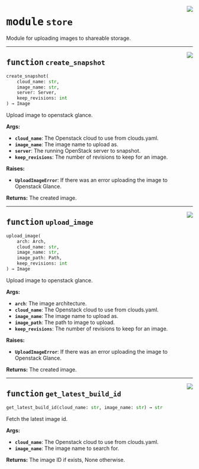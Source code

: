 <!-- markdownlint-disable -->

<a href="../src/github_runner_image_builder/store.py#L0"><img align="right" style="float:right;" src="https://img.shields.io/badge/-source-cccccc?style=flat-square"></a>

# <kbd>module</kbd> `store`
Module for uploading images to shareable storage. 


---

<a href="../src/github_runner_image_builder/store.py#L22"><img align="right" style="float:right;" src="https://img.shields.io/badge/-source-cccccc?style=flat-square"></a>

## <kbd>function</kbd> `create_snapshot`

```python
create_snapshot(
    cloud_name: str,
    image_name: str,
    server: Server,
    keep_revisions: int
) → Image
```

Upload image to openstack glance. 



**Args:**
 
 - <b>`cloud_name`</b>:  The Openstack cloud to use from clouds.yaml. 
 - <b>`image_name`</b>:  The image name to upload as. 
 - <b>`server`</b>:  The running OpenStack server to snapshot. 
 - <b>`keep_revisions`</b>:  The number of revisions to keep for an image. 



**Raises:**
 
 - <b>`UploadImageError`</b>:  If there was an error uploading the image to Openstack Glance. 



**Returns:**
 The created image. 


---

<a href="../src/github_runner_image_builder/store.py#L60"><img align="right" style="float:right;" src="https://img.shields.io/badge/-source-cccccc?style=flat-square"></a>

## <kbd>function</kbd> `upload_image`

```python
upload_image(
    arch: Arch,
    cloud_name: str,
    image_name: str,
    image_path: Path,
    keep_revisions: int
) → Image
```

Upload image to openstack glance. 



**Args:**
 
 - <b>`arch`</b>:  The image architecture. 
 - <b>`cloud_name`</b>:  The Openstack cloud to use from clouds.yaml. 
 - <b>`image_name`</b>:  The image name to upload as. 
 - <b>`image_path`</b>:  The path to image to upload. 
 - <b>`keep_revisions`</b>:  The number of revisions to keep for an image. 



**Raises:**
 
 - <b>`UploadImageError`</b>:  If there was an error uploading the image to Openstack Glance. 



**Returns:**
 The created image. 


---

<a href="../src/github_runner_image_builder/store.py#L125"><img align="right" style="float:right;" src="https://img.shields.io/badge/-source-cccccc?style=flat-square"></a>

## <kbd>function</kbd> `get_latest_build_id`

```python
get_latest_build_id(cloud_name: str, image_name: str) → str
```

Fetch the latest image id. 



**Args:**
 
 - <b>`cloud_name`</b>:  The Openstack cloud to use from clouds.yaml. 
 - <b>`image_name`</b>:  The image name to search for. 



**Returns:**
 The image ID if exists, None otherwise. 


